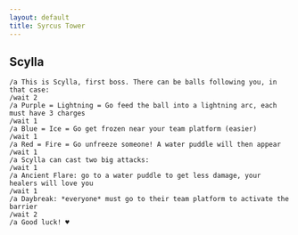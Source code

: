 ```yaml
---
layout: default
title: Syrcus Tower
---
```


## Scylla

	/a This is Scylla, first boss. There can be balls following you, in that case:
	/wait 2
	/a Purple = Lightning = Go feed the ball into a lightning arc, each must have 3 charges
	/wait 1
	/a Blue = Ice = Go get frozen near your team platform (easier)
	/wait 1
	/a Red = Fire = Go unfreeze someone! A water puddle will then appear
	/wait 1
	/a Scylla can cast two big attacks:
	/wait 1
	/a Ancient Flare: go to a water puddle to get less damage, your healers will love you
	/wait 1
	/a Daybreak: *everyone* must go to their team platform to activate the barrier
	/wait 2
	/a Good luck! ♥